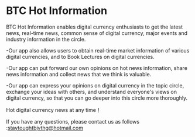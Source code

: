 # BTC Hot Information

BTC Hot Information enables digital currency enthusiasts to get the latest news, real-time news, common sense of digital currency, major events and industry information in the circle.

-Our app also allows users to obtain real-time market information of various digital currencies, and to Book Lectures on digital currencies.

-Our app can put forward our own opinions on hot news information, share news information and collect news that we think is valuable.

-Our app can express your opinions on digital currency in the topic circle, exchange your ideas with others, and understand everyone's views on digital currency, so that you can go deeper into this circle more thoroughly.

Hot digital currency news at any time！

If you have any questions, please contact us as follows :staytoughtbjvthg@hotmail.com
